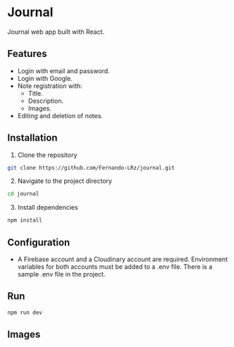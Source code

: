 # Journal
Journal web app built with React.

## Features
* Login with email and password.
* Login with Google.
* Note registration with:
    - Title.
    - Description.
    - Images.
* Editing and deletion of notes.

## Installation
1. Clone the repository
```bash
git clone https://github.com/Fernando-LRz/journal.git
``` 
2. Navigate to the project directory
```bash
cd journal
```
3. Install dependencies
```bash
npm install
```

## Configuration
* A Firebase account and a Cloudinary account are required. Environment variables for both accounts must be added to a .env file. There is a sample .env file in the project.

## Run
```bash
npm run dev
```

## Images
